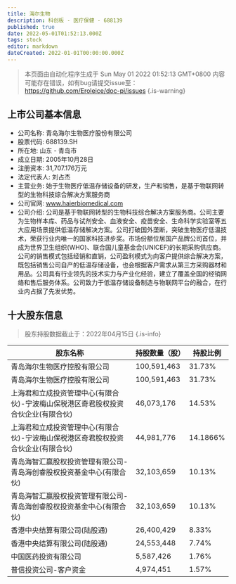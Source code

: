 ```yaml
---
title: 海尔生物
description: 科创板 - 医疗保健 - 688139
published: true
date: 2022-05-01T01:52:13.000Z
tags: stock
editor: markdown
dateCreated: 2022-01-01T00:00:00.000Z
---
```


> 本页面由自动化程序生成于 Sun May 01 2022 01:52:13 GMT+0800
> 内容可能存在错误，如有bug请提交issue至：https://github.com/Eroleice/doc-pi/issues
{.is-warning}

## 上市公司基本信息
- 公司名称: 青岛海尔生物医疗股份有限公司
- 股票代码: 688139.SH
- 所在地: 山东 - 青岛市
- 成立日期: 2005年10月28日
- 注册资本: 31,707.176万元
- 法定代表人: 刘占杰
- 主营业务: 始于生物医疗低温存储设备的研发，生产和销售，是基于物联网转型的生物科技综合解决方案服务商
- 公司官网: www.haierbiomedical.com
- 公司介绍: 公司是基于物联网转型的生物科技综合解决方案服务商。公司主要为生物样本库、药品与试剂安全、血液安全、疫苗安全、生命科学实验室等五大应用场景提供低温存储解决方案。公司打破国外垄断，突破生物医疗低温技术，荣获行业内唯一的国家科技进步奖。市场份额位居国产品牌公司首位，并成为世界卫生组织(WHO)、联合国儿童基金会(UNICEF)的长期采购供应商。公司的销售模式包括经销和直销，公司盈利模式为向客户提供综合解决方案，既包括销售公司自产的低温存储设备，也会根据客户需求从第三方采购器材和用品。公司具有行业领先的技术实力与产业化经验，建立了覆盖全国的经销网络和售后服务体系。公司致力于低温存储设备制造与物联网平台的融合，在行业内占据了先发优势。


## 十大股东信息
> 股东持股数据截止于：2022年04月15日
{.is-info}

| 股东名称 | 持股数量（股） | 持股比例 |
| --- | --- | --- |
| 青岛海尔生物医疗控股有限公司 | 100,591,463 | 31.73% |
| 青岛海尔生物医疗控股有限公司 | 100,591,463 | 31.73% |
| 上海君和立成投资管理中心(有限合伙)-宁波梅山保税港区奇君股权投资合伙企业(有限合伙) | 46,073,176 | 14.53% |
| 上海君和立成投资管理中心(有限合伙)-宁波梅山保税港区奇君股权投资合伙企业(有限合伙) | 44,981,776 | 14.1866% |
| 青岛海智汇赢股权投资管理有限公司-青岛海创睿股权投资基金中心(有限合伙) | 32,103,659 | 10.13% |
| 青岛海智汇赢股权投资管理有限公司-青岛海创睿股权投资基金中心(有限合伙) | 32,103,659 | 10.13% |
| 香港中央结算有限公司(陆股通) | 26,400,429 | 8.33% |
| 香港中央结算有限公司(陆股通) | 24,553,448 | 7.74% |
| 中国医药投资有限公司 | 5,587,426 | 1.76% |
| 普信投资公司-客户资金 | 4,974,451 | 1.57% |




